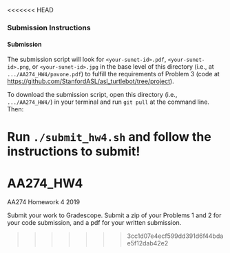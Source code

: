 <<<<<<< HEAD
### Submission Instructions

#### Submission
The submission script will look for `<your-sunet-id>.pdf`, `<your-sunet-id>.png`, or `<your-sunet-id>.jpg` in the base level of this directory (i.e., at `.../AA274_HW4/pavone.pdf`) to fulfill the requirements of Problem 3 (code at https://github.com/StanfordASL/asl_turtlebot/tree/project).

To download the submission script, open this directory (i.e., `.../AA274_HW4/`) in your terminal and run `git pull` at the command line. Then:

Run `./submit_hw4.sh` and follow the instructions to submit!
=======
# AA274_HW4
AA274 Homework 4 2019

Submit your work to Gradescope.
Submit a zip of your Problems 1 and 2 for your code submission, and a pdf for your written submission.
>>>>>>> 3cc1d07e4ecf599dd391d6f44bdae5f12dab42e2
